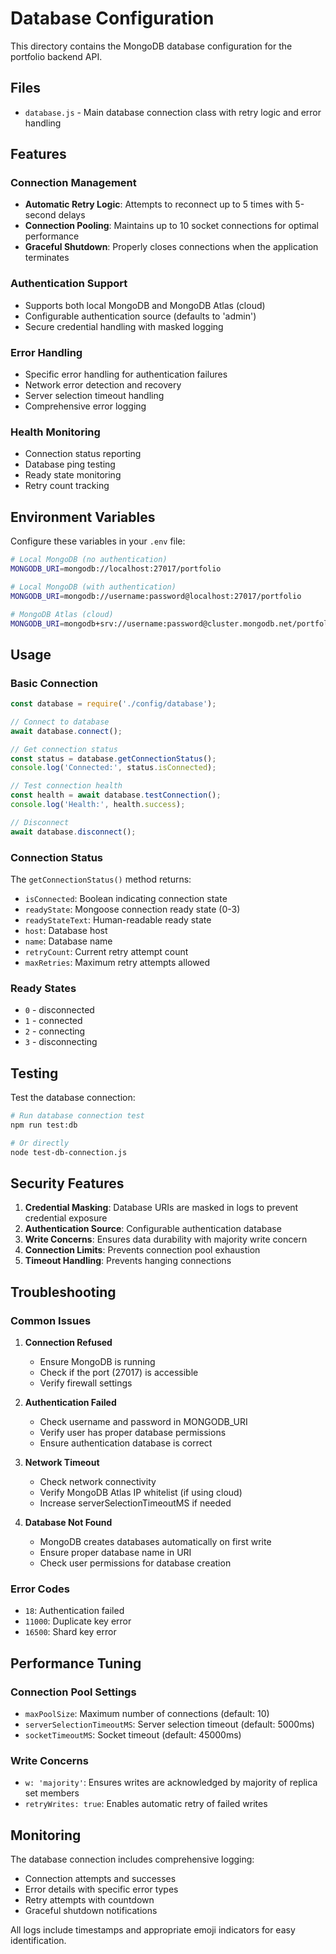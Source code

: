 # Database Configuration

This directory contains the MongoDB database configuration for the portfolio backend API.

## Files

- `database.js` - Main database connection class with retry logic and error handling

## Features

### Connection Management
- **Automatic Retry Logic**: Attempts to reconnect up to 5 times with 5-second delays
- **Connection Pooling**: Maintains up to 10 socket connections for optimal performance
- **Graceful Shutdown**: Properly closes connections when the application terminates

### Authentication Support
- Supports both local MongoDB and MongoDB Atlas (cloud)
- Configurable authentication source (defaults to 'admin')
- Secure credential handling with masked logging

### Error Handling
- Specific error handling for authentication failures
- Network error detection and recovery
- Server selection timeout handling
- Comprehensive error logging

### Health Monitoring
- Connection status reporting
- Database ping testing
- Ready state monitoring
- Retry count tracking

## Environment Variables

Configure these variables in your `.env` file:

```bash
# Local MongoDB (no authentication)
MONGODB_URI=mongodb://localhost:27017/portfolio

# Local MongoDB (with authentication)
MONGODB_URI=mongodb://username:password@localhost:27017/portfolio

# MongoDB Atlas (cloud)
MONGODB_URI=mongodb+srv://username:password@cluster.mongodb.net/portfolio?retryWrites=true&w=majority
```

## Usage

### Basic Connection
```javascript
const database = require('./config/database');

// Connect to database
await database.connect();

// Get connection status
const status = database.getConnectionStatus();
console.log('Connected:', status.isConnected);

// Test connection health
const health = await database.testConnection();
console.log('Health:', health.success);

// Disconnect
await database.disconnect();
```

### Connection Status
The `getConnectionStatus()` method returns:
- `isConnected`: Boolean indicating connection state
- `readyState`: Mongoose connection ready state (0-3)
- `readyStateText`: Human-readable ready state
- `host`: Database host
- `name`: Database name
- `retryCount`: Current retry attempt count
- `maxRetries`: Maximum retry attempts allowed

### Ready States
- `0` - disconnected
- `1` - connected
- `2` - connecting
- `3` - disconnecting

## Testing

Test the database connection:

```bash
# Run database connection test
npm run test:db

# Or directly
node test-db-connection.js
```

## Security Features

1. **Credential Masking**: Database URIs are masked in logs to prevent credential exposure
2. **Authentication Source**: Configurable authentication database
3. **Write Concerns**: Ensures data durability with majority write concern
4. **Connection Limits**: Prevents connection pool exhaustion
5. **Timeout Handling**: Prevents hanging connections

## Troubleshooting

### Common Issues

1. **Connection Refused**
   - Ensure MongoDB is running
   - Check if the port (27017) is accessible
   - Verify firewall settings

2. **Authentication Failed**
   - Check username and password in MONGODB_URI
   - Verify user has proper database permissions
   - Ensure authentication database is correct

3. **Network Timeout**
   - Check network connectivity
   - Verify MongoDB Atlas IP whitelist (if using cloud)
   - Increase serverSelectionTimeoutMS if needed

4. **Database Not Found**
   - MongoDB creates databases automatically on first write
   - Ensure proper database name in URI
   - Check user permissions for database creation

### Error Codes

- `18`: Authentication failed
- `11000`: Duplicate key error
- `16500`: Shard key error

## Performance Tuning

### Connection Pool Settings
- `maxPoolSize`: Maximum number of connections (default: 10)
- `serverSelectionTimeoutMS`: Server selection timeout (default: 5000ms)
- `socketTimeoutMS`: Socket timeout (default: 45000ms)

### Write Concerns
- `w: 'majority'`: Ensures writes are acknowledged by majority of replica set members
- `retryWrites: true`: Enables automatic retry of failed writes

## Monitoring

The database connection includes comprehensive logging:
- Connection attempts and successes
- Error details with specific error types
- Retry attempts with countdown
- Graceful shutdown notifications

All logs include timestamps and appropriate emoji indicators for easy identification.